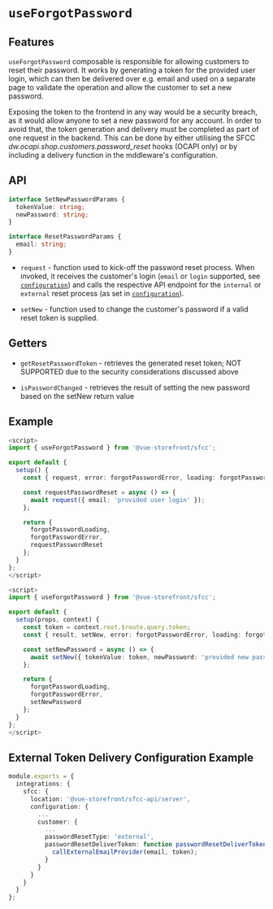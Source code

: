 # `useForgotPassword`

## Features

`useForgotPassword` composable is responsible for allowing customers to reset their password. It works by generating a token for the provided user login, which can then be delivered over e.g. email and used on a separate page to validate the operation and allow the customer to set a new password.

Exposing the token to the frontend in any way would be a security breach, as it would allow anyone to set a new password for any account. In order to avoid that, the token generation and delivery must be completed as part of one request in the backend. This can be done by either utilising the SFCC *dw.ocapi.shop.customers.password_reset* hooks (OCAPI only) or by including a delivery function in the mddleware's configuration.


## API

```ts
interface SetNewPasswordParams {
  tokenValue: string;
  newPassword: string;
}

interface ResetPasswordParams {
  email: string;
}
```

- `request` - function used to kick-off the password reset process. When invoked, it receives the customer's login (`email` or `login` supported, see [`configuration`](../configuration.md)) and calls the respective API endpoint for the `internal` or `external` reset process (as set in [`configuration`](../configuration.md)).

- `setNew` - function used to change the customer's password if a valid reset token is supplied.

## Getters

- `getResetPasswordToken` - retrieves the generated reset token; NOT SUPPORTED due to the security considerations discussed above

- `isPasswordChanged` - retrieves the result of setting the new password based on the setNew return value


## Example

```typescript
<script>
import { useForgotPassword } from '@vue-storefront/sfcc';

export default {
  setup() {
    const { request, error: forgotPasswordError, loading: forgotPasswordLoading } = useForgotPassword();

    const requestPasswordReset = async () => {
      await request({ email: 'provided user login' });
    };

    return {
      forgotPasswordLoading,
      forgotPasswordError,
      requestPasswordReset
    };
  }
};
</script>
```

```typescript
<script>
import { useForgotPassword } from '@vue-storefront/sfcc';

export default {
  setup(props, context) {
    const token = context.root.$route.query.token;
    const { result, setNew, error: forgotPasswordError, loading: forgotPasswordLoading } = useForgotPassword();

    const setNewPassword = async () => {
      await setNew({ tokenValue: token, newPassword: 'provided new password' });
    };

    return {
      forgotPasswordLoading,
      forgotPasswordError,
      setNewPassword
    };
  }
};
</script>
```

## External Token Delivery Configuration Example

```typescript
module.exports = {
  integrations: {
    sfcc: {
      location: '@vue-storefront/sfcc-api/server',
      configuration: {
        ...
        customer: {
          ...
          passwordResetType: 'external',
          passwordResetDeliverToken: function passwordResetDeliverToken ({ login: email, token }) {
            callExternalEmailProvider(email, token);
          }
        }
      }
    }
  }
};

```
